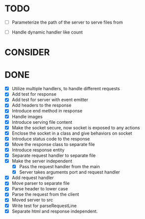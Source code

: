 # TODO

  - [ ] Parameterize the path of the server to serve files from
  - [ ] Handle dynamic handler like count


# CONSIDER


# DONE

  - [x] Utilize multiple handlers, to handle different requests
  - [x] Add test for response
  - [x] Add test for server with event emitter
  - [x] Add headers to the response
  - [x] Introduce end method in response
  - [x] Handle images 
  - [x] Introduce serving file content
  - [x] Make the socket secure, now socket is exposed to any actions
  - [x] Enclose the socket in a class and give behaviors on socket
  - [x] Introduce status code to the response
  - [x] Move the response class to separate file
  - [x] Introduce response entity
  - [x] Separate request handler to separate file
  - [x] Make the server independent
    - [x] Pass the request handler from the main
    - [x] Server takes arguments port and request handler
  - [x] Add request handler
  - [x] Move parser to separate file
  - [x] Parse header to lower case
  - [x] Parse the request from the client
  - [x] Moved server to src
  - [x] Write test for parseRequestLine
  - [x] Separate html and response independent.
